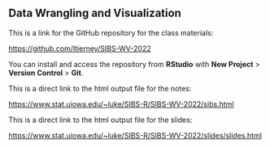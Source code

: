 ## Data Wrangling and Visualization

This is a link for the GitHub repository for the class materials:

<https://github.com/ltierney/SIBS-WV-2022>

You can install and access the repository from **RStudio**
with **New Project** > **Version Control** > **Git**.

This is a direct link to the html output file for the notes:

<https://www.stat.uiowa.edu/~luke/SIBS-R/SIBS-WV-2022/sibs.html>

This is a direct link to the html output file for the slides:

<https://www.stat.uiowa.edu/~luke/SIBS-R/SIBS-WV-2022/slides/slides.html>
